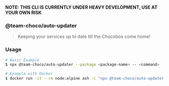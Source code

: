 **NOTE: THIS CLI IS CURRENTLY UNDER HEAVY DEVELOPMENT, USE AT YOUR OWN RISK**

### @team-choco/auto-updater

> Keeping your services up to date till the Chocobos come home!

### Usage

```sh
# Basic Example
$ npx @team-choco/auto-updater --package <package-name> -- <command>

# Example with Docker
$ docker run -it --rm node:alpine ash -c "npx @team-choco/auto-updater --package <package-name> -- <command>"
```

